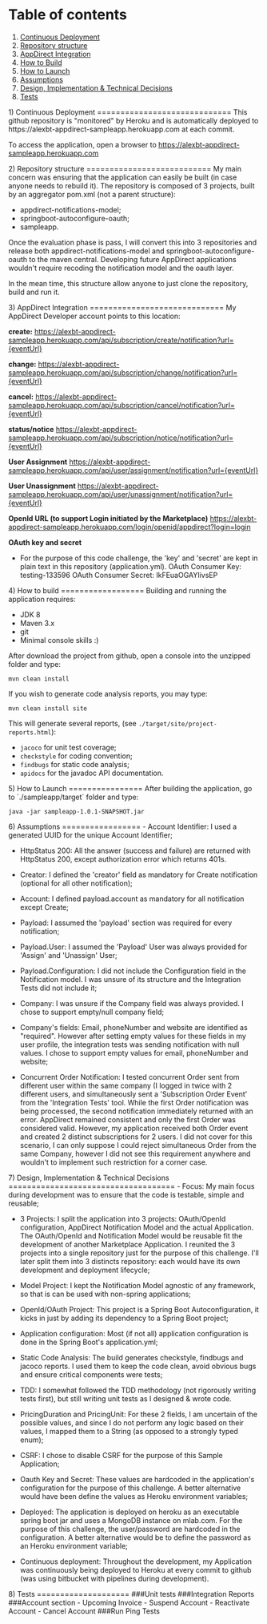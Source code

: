 Table of contents
=================
1. [Continuous Deployment](#continuous-deployment)
2. [Repository structure](#repository-structure)
3. [AppDirect Integration](#appdirect-integration)
4. [How to Build](#how-to-build)
5. [How to Launch](#how-to-launch)
6. [Assumptions](#assumptions)
7. [Design, Implementation & Technical Decisions](#design-implementation-technical-decisions)
8. [Tests](#tests)



<a name="continuous-deployment"/>
1) Continuous Deployment 
=============================
This github repository is "monitored" by Heroku and is automatically deployed to https://alexbt-appdirect-sampleapp.herokuapp.com at each commit.

To access the application, open a browser to https://alexbt-appdirect-sampleapp.herokuapp.com


<a name="repository-structure"/>
2) Repository structure
===========================
My main concern was ensuring that the application can easily be built (in case anyone needs to rebuild it).
The repository is composed of 3 projects, built by an aggregator pom.xml (not a parent structure):

- appdirect-notifications-model;
- springboot-autoconfigure-oauth;
- sampleapp.

Once the evaluation phase is pass, I will convert this into 3 repositories and release both appdirect-notifications-model and springboot-autoconfigure-oauth to the maven central. 
Developing future AppDirect applications wouldn't require recoding the notification model and the oauth layer.

In the mean time, this structure allow anyone to just clone the repository, build and run it.


<a name="appdirect-integration"/>
3) AppDirect Integration
=============================
My AppDirect Developer account points to this location:

**create:**
https://alexbt-appdirect-sampleapp.herokuapp.com/api/subscription/create/notification?url={eventUrl} 

**change:**
https://alexbt-appdirect-sampleapp.herokuapp.com/api/subscription/change/notification?url={eventUrl}

**cancel:**
https://alexbt-appdirect-sampleapp.herokuapp.com/api/subscription/cancel/notification?url={eventUrl}

**status/notice**
https://alexbt-appdirect-sampleapp.herokuapp.com/api/subscription/notice/notification?url={eventUrl}

**User Assignment**
https://alexbt-appdirect-sampleapp.herokuapp.com/api/user/assignment/notification?url={eventUrl}

**User Unassignment**
https://alexbt-appdirect-sampleapp.herokuapp.com/api/user/unassignment/notification?url={eventUrl}

**OpenId URL (to support Login initiated by the Marketplace)**
https://alexbt-appdirect-sampleapp.herokuapp.com/login/openid/appdirect?login=login

**OAuth key and secret**
- For the purpose of this code challenge, the 'key' and 'secret' are kept in plain text in this repository (application.yml).
OAuth Consumer Key: testing-133596
OAuth Consumer Secret: IkFEuaOGAYIivsEP



<a name="how-to-build"/>
4) How to build
==================
Building and running the application requires:

- JDK 8
- Maven 3.x
- git
- Minimal console skills :)

After download the project from github, open a console into the unzipped folder and type:
    
    mvn clean install
    
If you wish to generate code analysis reports, you may type:
    
    mvn clean install site

This will generate several reports, (see `./target/site/project-reports.html`):

- `jacoco` for unit test coverage;
- `checkstyle` for coding convention;
- `findbugs` for static code analysis;
- `apidocs` for the javadoc API documentation.


<a name="how-to-launch"/>
5) How to Launch
================
After building the application, go to `./sampleapp/target` folder and type:

    java -jar sampleapp-1.0.1-SNAPSHOT.jar



<a name="assumptions"/>
6) Assumptions
=================
- Account Identifier: I used a generated UUID for the unique Account Identifier;

- HttpStatus 200: All the answer (success and failure) are returned with HttpStatus 200, except authorization error which returns 401s.

- Creator: I defined the 'creator' field as mandatory for Create notification (optional for all other notification);

- Account: I defined payload.account as mandatory for all notification except Create;

- Payload: I assumed the 'payload' section was required for every notification;

- Payload.User: I assumed the 'Payload' User was always provided for 'Assign' and 'Unassign' User;

- Payload.Configuration: I did not include the Configuration field in the Notification model. I was unsure of its structure and the Integration Tests did not include it;

- Company: I was unsure if the Company field was always provided. I chose to support empty/null company field;

- Company's fields: Email, phoneNumber and website are identified as "required". However after setting empty values for these fields in my user profile, the integration tests was sending notification with null values. I chose to support empty values for email, phoneNumber and website;

- Concurrent Order Notification: I tested concurrent Order sent from different user within the same company (I logged in twice with 2 different users, and simultaneously sent a 'Subscription Order Event' from the 'Integration Tests' tool. While the first Order notification was being processed, the second notification immediately returned with an error. AppDirect remained consistent and only the first Order was considered valid. However, my application received both Order event and created 2 distinct subscriptions for 2 users.
I did not cover for this scenario, I can only suppose I could reject simultaneous Order from the same Company, however I did not see this requirement anywhere and wouldn't to implement such restriction for a corner case.  
 
 

<a name="design-implementation-technical-decisions"/>
7) Design, Implementation & Technical Decisions
====================================
- Focus: My main focus during development was to ensure that the code is testable, simple and reusable;

- 3 Projects: I split the application into 3 projects: OAuth/OpenId configuration, AppDirect Notification Model and the actual Application. The OAuth/OpenId and Notification Model would be reusable fit the development of another Marketplace Application. I reunited the 3 projects into a single repository just for the purpose of this challenge. I'll later split them into 3 distincts repository: each would have its own development and deployment lifecycle;

- Model Project: I kept the Notification Model agnostic of any framework, so that is can be used with non-spring applications;

- OpenId/OAuth Project: This project is a Spring Boot Autoconfiguration, it kicks in just by adding its dependency to a Spring Boot project;

- Application configuration: Most (if not all) application configuration is done in the Spring Boot's application.yml;

- Static Code Analysis: The build generates checkstyle, findbugs and jacoco reports. I used them to keep the code clean, avoid obvious bugs and ensure critical components were tests;

- TDD: I somewhat followed the TDD methodology (not rigorously writing tests first), but still writing unit tests as I designed & wrote code.

- PricingDuration and PricingUnit: For these 2 fields, I am uncertain of the possible values, and since I do not perform any logic based on their values, I mapped them to a String (as opposed to a strongly typed enum);

- CSRF: I chose to disable CSRF for the purpose of this Sample Application;

- Oauth Key and Secret: These values are hardcoded in the application's configuration for the purpose of this challenge. A better alternative would have been define the values as Heroku environment variables;

- Deployed: The application is deployed on heroku as an executable spring boot jar and uses a MongoDB instance on mlab.com. For the purpose of this challenge, the user/password are hardcoded in the configuration. A better alternative would be to define the password as an Heroku environment variable;

- Continuous deployment: Throughout the development, my Application was continuously being deployed to Heroku at every commit to github (was using bitbucket with pipelines during development).



<a name="tests"/>
8) Tests
====================
###Unit tests
###Integration Reports
###Account section
- Upcoming Invoice
- Suspend Account
- Reactivate Account
- Cancel Account
###Run Ping Tests
